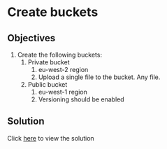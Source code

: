 # Create buckets

## Objectives

1. Create the following buckets:
   1. Private bucket
      1. eu-west-2 region
      2. Upload a single file to the bucket. Any file.
   2. Public bucket
      1. eu-west-1 region
      2. Versioning should be enabled

## Solution

Click [here](solution.md) to view the solution